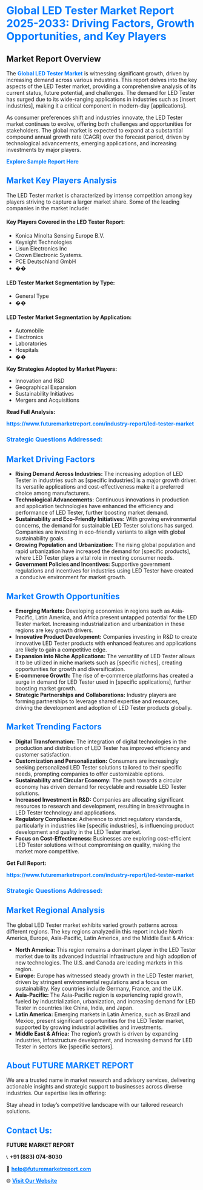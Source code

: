 <h1 style="color: #007BFF;">Global LED Tester Market Report 2025-2033: Driving Factors, Growth Opportunities, and Key Players</h1>

<section id="overview">
<h2>Market Report Overview</h2>
<p>The <a href="https://www.futuremarketreport.com/industry-report/led-tester-market" style="color: #007BFF; text-decoration: none;"><strong>Global LED Tester Market</strong></a> is witnessing significant growth, driven by increasing demand across various industries. This report delves into the key aspects of the LED Tester market, providing a comprehensive analysis of its current status, future potential, and challenges. The demand for LED Tester has surged due to its wide-ranging applications in industries such as [insert industries], making it a critical component in modern-day [applications].</p>
<p>As consumer preferences shift and industries innovate, the LED Tester market continues to evolve, offering both challenges and opportunities for stakeholders. The global market is expected to expand at a substantial compound annual growth rate (CAGR) over the forecast period, driven by technological advancements, emerging applications, and increasing investments by major players.</p>
</section>

<section id="overview">
<p><a href="https://www.futuremarketreport.com/request-sample/reportId=118038" style="color: #007BFF; text-decoration: none;"><strong>Explore Sample Report Here</strong></a></p>
</section>

<section id="key-players">
<h2 style="color: #007BFF;">Market Key Players Analysis</h2>
<p>The LED Tester market is characterized by intense competition among key players striving to capture a larger market share. Some of the leading companies in the market include:</p>
<h4>Key Players Covered in the LED Tester Report:</h4>
<ul><li>Konica Minolta Sensing Europe B.V.</li><li>Keysight Technologies</li><li>Lisun Electronics Inc</li><li>Crown Electronic Systems.</li><li>PCE Deutschland GmbH</li><li>��</li></ul>
<h4>LED Tester Market Segmentation by Type:</h4>
<ul><li>General Type</li><li>��</li></ul>

<h4>LED Tester Market Segmentation by Application:</h4>
<ul><li>Automobile</li><li>Electronics</li><li>Laboratories</li><li>Hospitals</li><li>��</li></ul>
<p><strong>Key Strategies Adopted by Market Players:</strong></p>
<ul>
<li>Innovation and R&D</li>
<li>Geographical Expansion</li>
<li>Sustainability Initiatives</li>
<li>Mergers and Acquisitions</li>
</ul>
</section>

<section>
<p><strong>Read Full Analysis: </strong></p><a href="https://www.futuremarketreport.com/industry-report/led-tester-market" style="color: #007BFF; text-decoration: none;"><strong>https://www.futuremarketreport.com/industry-report/led-tester-market</strong></a>
<h3 style="color: #007BFF;">Strategic Questions Addressed:</h3>
</section>

<section id="driving-factors">
<h2 style="color: #007BFF;">Market Driving Factors</h2>
<ul>
<li><strong>Rising Demand Across Industries:</strong> The increasing adoption of LED Tester in industries such as [specific industries] is a major growth driver. Its versatile applications and cost-effectiveness make it a preferred choice among manufacturers.</li>
<li><strong>Technological Advancements:</strong> Continuous innovations in production and application technologies have enhanced the efficiency and performance of LED Tester, further boosting market demand.</li>
<li><strong>Sustainability and Eco-Friendly Initiatives:</strong> With growing environmental concerns, the demand for sustainable LED Tester solutions has surged. Companies are investing in eco-friendly variants to align with global sustainability goals.</li>
<li><strong>Growing Population and Urbanization:</strong> The rising global population and rapid urbanization have increased the demand for [specific products], where LED Tester plays a vital role in meeting consumer needs.</li>
<li><strong>Government Policies and Incentives:</strong> Supportive government regulations and incentives for industries using LED Tester have created a conducive environment for market growth.</li>
</ul>
</section>

<section id="growth-opportunities">
<h2 style="color: #007BFF;">Market Growth Opportunities</h2>
<ul>
<li><strong>Emerging Markets:</strong> Developing economies in regions such as Asia-Pacific, Latin America, and Africa present untapped potential for the LED Tester market. Increasing industrialization and urbanization in these regions are key growth drivers.</li>
<li><strong>Innovative Product Development:</strong> Companies investing in R&D to create innovative LED Tester products with enhanced features and applications are likely to gain a competitive edge.</li>
<li><strong>Expansion into Niche Applications:</strong> The versatility of LED Tester allows it to be utilized in niche markets such as [specific niches], creating opportunities for growth and diversification.</li>
<li><strong>E-commerce Growth:</strong> The rise of e-commerce platforms has created a surge in demand for LED Tester used in [specific applications], further boosting market growth.</li>
<li><strong>Strategic Partnerships and Collaborations:</strong> Industry players are forming partnerships to leverage shared expertise and resources, driving the development and adoption of LED Tester products globally.</li>
</ul>
</section>

<section id="trending-factors">
<h2 style="color: #007BFF;">Market Trending Factors</h2>
<ul>
<li><strong>Digital Transformation:</strong> The integration of digital technologies in the production and distribution of LED Tester has improved efficiency and customer satisfaction.</li>
<li><strong>Customization and Personalization:</strong> Consumers are increasingly seeking personalized LED Tester solutions tailored to their specific needs, prompting companies to offer customizable options.</li>
<li><strong>Sustainability and Circular Economy:</strong> The push towards a circular economy has driven demand for recyclable and reusable LED Tester solutions.</li>
<li><strong>Increased Investment in R&D:</strong> Companies are allocating significant resources to research and development, resulting in breakthroughs in LED Tester technology and applications.</li>
<li><strong>Regulatory Compliance:</strong> Adherence to strict regulatory standards, particularly in industries like [specific industries], is influencing product development and quality in the LED Tester market.</li>
<li><strong>Focus on Cost-Effectiveness:</strong> Businesses are exploring cost-efficient LED Tester solutions without compromising on quality, making the market more competitive.</li>
</ul>
</section>

<section>
<p><strong>Get Full Report: </strong></p><a href="https://www.futuremarketreport.com/industry-report/led-tester-market" style="color: #007BFF; text-decoration: none;"><strong>https://www.futuremarketreport.com/industry-report/led-tester-market</strong></a>
<h3 style="color: #007BFF;">Strategic Questions Addressed:</h3>
</section>


<section id="regional-analysis">
<h2 style="color: #007BFF;">Market Regional Analysis</h2>
<p>The global LED Tester market exhibits varied growth patterns across different regions. The key regions analyzed in this report include North America, Europe, Asia-Pacific, Latin America, and the Middle East & Africa:</p>
<ul>
<li><strong>North America:</strong> This region remains a dominant player in the LED Tester market due to its advanced industrial infrastructure and high adoption of new technologies. The U.S. and Canada are leading markets in this region.</li>
<li><strong>Europe:</strong> Europe has witnessed steady growth in the LED Tester market, driven by stringent environmental regulations and a focus on sustainability. Key countries include Germany, France, and the U.K.</li>
<li><strong>Asia-Pacific:</strong> The Asia-Pacific region is experiencing rapid growth, fueled by industrialization, urbanization, and increasing demand for LED Tester in countries like China, India, and Japan.</li>
<li><strong>Latin America:</strong> Emerging markets in Latin America, such as Brazil and Mexico, present significant opportunities for the LED Tester market, supported by growing industrial activities and investments.</li>
<li><strong>Middle East & Africa:</strong> The region’s growth is driven by expanding industries, infrastructure development, and increasing demand for LED Tester in sectors like [specific sectors].</li>
</ul>
</section>

<footer>
<h2 style="color: #007BFF;">About FUTURE MARKET REPORT</h2>
<p>We are a trusted name in market research and advisory services, delivering actionable insights and strategic support to businesses across diverse industries. Our expertise lies in offering:</p>

<p>Stay ahead in today’s competitive landscape with our tailored research solutions.</p>

<h2 style="color: #007BFF;">Contact Us:</h2>
<p><strong>FUTURE MARKET REPORT</strong></p>
<p>📞 <strong>+91 (883) 074-8030</strong></p>
<p>📧 <strong><a href="mailto:help@futuremarketreport.com" style="color: #007BFF;">help@futuremarketreport.com</a></strong></p>
<p>🌐 <strong><a href="https://www.futuremarketreport.com/" style="color: #007BFF;">Visit Our Website</a></strong></p>
</footer>